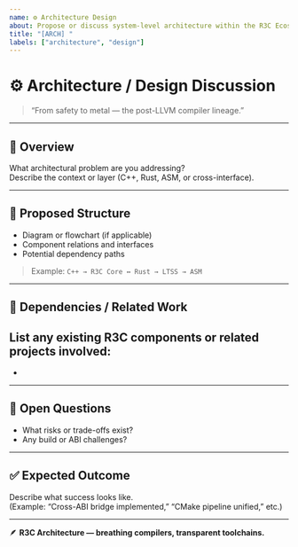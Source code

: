```yaml
---
name: ⚙️ Architecture Design
about: Propose or discuss system-level architecture within the R3C Ecosystem
title: "[ARCH] "
labels: ["architecture", "design"]
---
```


# ⚙️ Architecture / Design Discussion

> “From safety to metal — the post-LLVM compiler lineage.”

---

## 🧱 Overview
What architectural problem are you addressing?  
Describe the context or layer (C++, Rust, ASM, or cross-interface).

---

## 🧩 Proposed Structure
- Diagram or flowchart (if applicable)  
- Component relations and interfaces  
- Potential dependency paths  

> Example: `C++ → R3C Core ↔ Rust → LTSS → ASM`

---

## 🔗 Dependencies / Related Work
List any existing R3C components or related projects involved:
-  
-  

---

## 🧠 Open Questions
- What risks or trade-offs exist?
- Any build or ABI challenges?

---

## ✅ Expected Outcome
Describe what success looks like.  
(Example: “Cross-ABI bridge implemented,” “CMake pipeline unified,” etc.)

---

🪶 **R3C Architecture — breathing compilers, transparent toolchains.**
